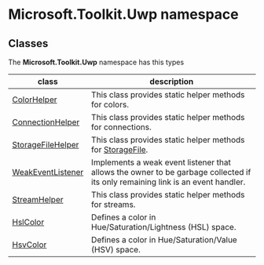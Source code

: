 
# Microsoft.Toolkit.Uwp namespace

## Classes

The **Microsoft.Toolkit.Uwp** namespace has this types


| class | description || --- | --- || [ColorHelper](Microsoft_Toolkit_Uwp_ColorHelper.md) | This class provides static helper methods for colors. || [ConnectionHelper](Microsoft_Toolkit_Uwp_ConnectionHelper.md) | This class provides static helper methods for connections. || [StorageFileHelper](Microsoft_Toolkit_Uwp_StorageFileHelper.md) | This class provides static helper methods for [StorageFile](https://msdn.microsoft.com/library/windows/apps/Windows.Storage.StorageFile). || [WeakEventListener<T1><T2><T3>](Microsoft_Toolkit_Uwp_WeakEventListener`3.md) | Implements a weak event listener that allows the owner to be garbage collected if its only remaining link is an event handler. || [StreamHelper](Microsoft_Toolkit_Uwp_StreamHelper.md) | This class provides static helper methods for streams. || [HslColor](Microsoft_Toolkit_Uwp_HslColor.md) | Defines a color in Hue/Saturation/Lightness (HSL) space. || [HsvColor](Microsoft_Toolkit_Uwp_HsvColor.md) | Defines a color in Hue/Saturation/Value (HSV) space. |